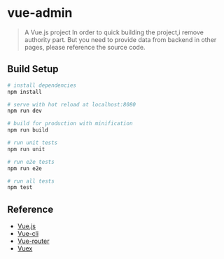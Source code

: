 # vue-admin

> A Vue.js project
> In order to quick building the project,i remove authority part. But you need to provide data from backend in other pages, please reference the source code.
## Build Setup

``` bash
# install dependencies
npm install

# serve with hot reload at localhost:8080
npm run dev

# build for production with minification
npm run build

# run unit tests
npm run unit

# run e2e tests
npm run e2e

# run all tests
npm test
```
## Reference
- [Vue.js](https://vuejs.org/)
- [Vue-cli](https://github.com/vuejs/vue-cli)
- [Vue-router](https://router.vuejs.org/)
- [Vuex](https://vuex.vuejs.org/)